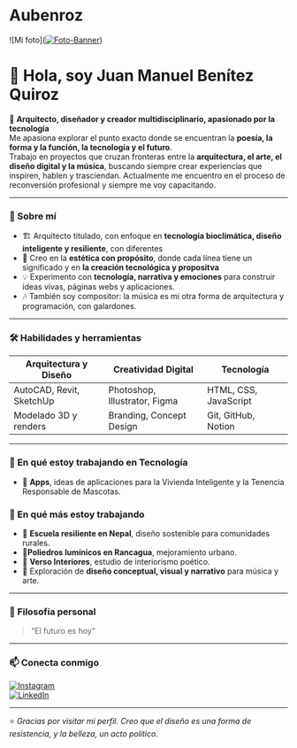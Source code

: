 # Aubenroz

![Mi foto](<a href='https://postimg.cc/ZWLSVprk' target='_blank'><img src='https://i.postimg.cc/W1B1p7z4/Foto-Banner.jpg' border='0' alt='Foto-Banner'/></a>)

# 👋 Hola, soy **Juan Manuel Benítez Quiroz**

🎨 **Arquitecto, diseñador y creador multidisciplinario, apasionado por la tecnología**  
Me apasiona explorar el punto exacto donde se encuentran la **poesía, la forma y la función, la tecnología y el futuro**.  
Trabajo en proyectos que cruzan fronteras entre la **arquitectura, el arte, el diseño digital y la música**, buscando siempre crear experiencias que inspiren, hablen y trasciendan. Actualmente me encuentro en el proceso de reconversión profesional y siempre me voy capacitando.

---

### 🧭 Sobre mí
- 🏗️ Arquitecto titulado, con enfoque en **tecnología bioclimática, diseño inteligente y resiliente**, con diferentes 
- 🌱 Creo en la **estética con propósito**, donde cada línea tiene un significado y en **la creación tecnológica y propositva**
- 💡 Experimento con **tecnología, narrativa y emociones** para construir ideas vivas, páginas webs y aplicaciones.  
- 🎶 También soy compositor: la música es mi otra forma de arquitectura y programación, con galardones.

---

### 🛠️ Habilidades y herramientas
| Arquitectura y Diseño | Creatividad Digital | Tecnología |
|------------------------|--------------------|-------------|
| AutoCAD, Revit, SketchUp | Photoshop, Illustrator, Figma | HTML, CSS, JavaScript |
| Modelado 3D y renders | Branding, Concept Design | Git, GitHub, Notion |

---

### 🚀 En qué estoy trabajando en Tecnología
- 🏫 **Apps**, ideas de aplicaciones para la Vivienda Inteligente y la Tenencia Responsable de Mascotas.

### 🚀 En qué más estoy trabajando
- 🏫 **Escuela resiliente en Nepal**, diseño sostenible para comunidades rurales.
- 🌟**Poliedros lumínicos en Rancagua**, mejoramiento urbano.  
- 🌿 **Verso Interiores**, estudio de interiorismo poético.  
- 🧠 Exploración de **diseño conceptual, visual y narrativo** para música y arte.  

---

### 🌌 Filosofía personal
> “El futuro es hoy”

---

### 📫 Conecta conmigo
[![Instagram](https://img.shields.io/badge/Instagram-%40juanbenitez-blueviolet?logo=instagram)](https://instagram.com/jmaanuel_)  
[![LinkedIn](https://img.shields.io/badge/LinkedIn-Juan%20Benítez-blue?logo=linkedin)]([https://linkedin.com/juanmanuel.](https://cl.linkedin.com/in/juanmanuelben))  

---

⭐ *Gracias por visitar mi perfil. Creo que el diseño es una forma de resistencia, y la belleza, un acto político.*

